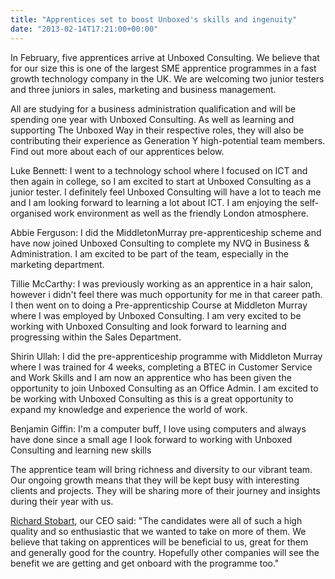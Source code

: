 ```yaml
---
title: "Apprentices set to boost Unboxed's skills and ingenuity"
date: "2013-02-14T17:21:00+00:00"
---
```


<p>In February, five apprentices arrive at Unboxed Consulting.  We believe that for our size this is one of the largest SME apprentice programmes in a fast growth technology company in the UK. We are welcoming two junior testers and three juniors in sales, marketing and business management. </p>

<p>All are studying for a business administration qualification and will be spending one year with Unboxed Consulting. As well as learning and supporting The Unboxed Way in their respective roles, they will also be contributing their experience as Generation Y high-potential team members. Find out more about each of our apprentices below.</p>

<p>Luke Bennett: I went to a technology school where I focused on ICT and then again in college, so I am excited to start at Unboxed Consulting as a junior tester. I definitely feel Unboxed Consulting will have a lot to teach me and I am looking forward to learning a lot about ICT. I am enjoying the self-organised work environment as well as the friendly London atmosphere. </p>

<p>Abbie Ferguson: I did the MiddletonMurray pre-apprenticeship scheme and have now joined Unboxed Consulting to complete my NVQ in Business &amp; Administration. I am excited to be part of the team, especially in the marketing department.</p>

<p>Tillie McCarthy: I was previously working as an apprentice in a hair salon, however i didn&#39;t feel there was much opportunity for me in that career path. I then went on to doing a Pre-apprenticship Course at Middleton Murray where I was employed by Unboxed Consulting. I am very excited to be working with Unboxed Consulting and look forward to learning and progressing within the Sales Department. </p>

<p>Shirin Ullah: I did the pre-apprenticeship programme with Middleton Murray where I was trained for 4 weeks, completing a BTEC in Customer Service and Work Skills and I am now an apprentice who has been given the opportunity to join Unboxed Consulting as an Office Admin. I am excited to be working with Unboxed Consulting as this is a great opportunity to expand my knowledge and experience the world of work.</p>

<p>Benjamin Giffin: I&#39;m a computer buff, I love using computers and always have done since a small age I look forward to working with Unboxed Consulting and learning new skills</p>

<p>The apprentice team will bring richness and diversity to our vibrant team. Our ongoing growth means that they will be kept busy with interesting clients and projects. They will be sharing more of their journey and insights during their year with us.</p>

<p><a href="../people#richard-stobart">Richard Stobart</a>, our CEO said: &quot;The candidates were all of such a high quality and so enthusiastic that we wanted to take on more of them.  We believe that taking on apprentices will be beneficial to us, great for them and generally good for the country. Hopefully other companies will see the benefit we are getting and get onboard with the programme too.&quot;</p>
